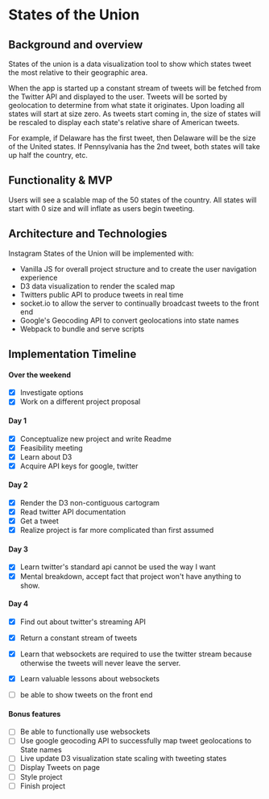 # States of the Union
## Background and overview
States of the union is a data visualization tool to show which states tweet the most relative to their geographic area.

When the app is started up a constant stream of tweets will be fetched from the Twitter API and displayed to the user. Tweets will be sorted by geolocation to determine from what state it originates. Upon loading all states will start at size zero. As tweets start coming in, the size of states will be rescaled to display each state's relative share of American tweets.

For example, if Delaware has the first tweet, then Delaware will be the size of the United states. If Pennsylvania has the 2nd tweet, both states will take up half the country, etc.


## Functionality & MVP
Users will see a scalable map of the 50 states of the country. All states will start with 0 size and will inflate as users begin tweeting.




## Architecture and Technologies
Instagram States of the Union will be implemented with:
* Vanilla JS for overall project structure and to create the user navigation experience
* D3 data visualization to render the scaled map
* Twitters public API to produce tweets in real time
* socket.io to allow the server to continually broadcast tweets to the front end
* Google's Geocoding API to convert geolocations into state names
* Webpack to bundle and serve scripts


## Implementation Timeline

#### Over the weekend
- [x] Investigate options
- [x] Work on a different project proposal

#### Day 1
- [x] Conceptualize new project and write Readme
- [x] Feasibility meeting
- [x] Learn about D3
- [x] Acquire API keys for google, twitter

#### Day 2
- [x] Render the D3 non-contiguous cartogram
- [x] Read twitter API documentation
- [x] Get a tweet
- [x] Realize project is far more complicated than first assumed

#### Day 3
- [x] Learn twitter's standard api cannot be used the way I want
- [x] Mental breakdown, accept fact that project won't have anything to show.

#### Day 4
- [x] Find out about twitter's streaming API
- [x] Return a constant stream of tweets
- [x] Learn that websockets are required to use the twitter stream because otherwise the tweets will never leave the server.
- [x] Learn valuable lessons about websockets
- [ ] be able to show tweets on the front end


#### Bonus features
- [ ] Be able to functionally use websockets
- [ ] Use google geocoding API to successfully map tweet geolocations to State names
- [ ] Live update D3 visualization state scaling with tweeting states
- [ ] Display Tweets on page
- [ ] Style project
- [ ] Finish project
